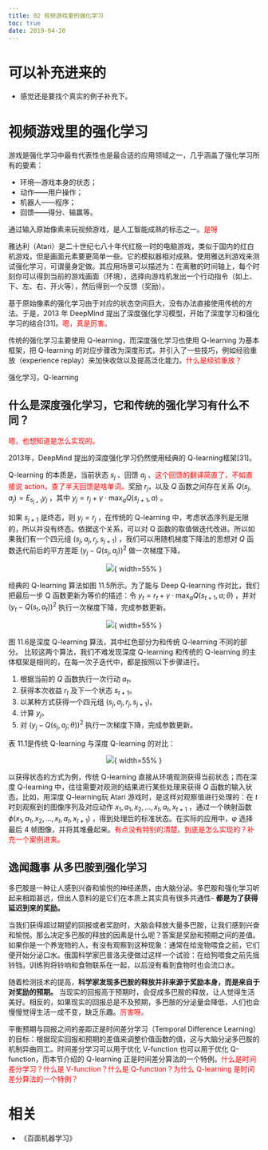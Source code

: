 ```yaml
---
title: 02 视频游戏里的强化学习
toc: true
date: 2019-04-20
---
```

# 可以补充进来的

- 感觉还是要找个真实的例子补充下。


# 视频游戏里的强化学习

游戏是强化学习中最有代表性也是最合适的应用领域之一，几乎涵盖了强化学习所有的要素：

- 环境—游戏本身的状态；
- 动作——用户操作；
- 机器人——程序；
- 回馈——得分、输赢等。

通过输入原始像素来玩视频游戏，是人工智能成熟的标志之一。<span style="color:red;">是呀</span>

雅达利（Atari）是二十世纪七八十年代红极一时的电脑游戏，类似于国内的红白机游戏，但是画面元素要更简单一些。它的模拟器相对成熟，使用雅达利游戏来测试强化学习，可谓量身定做。其应用场景可以描述为：在离散的时间轴上，每个时刻你可以得到当前的游戏画面（环境），选择向游戏机发出一个行动指令（如上、下、左、右、开火等），然后得到一个反馈（奖励）。


基于原始像素的强化学习由于对应的状态空间巨大，没有办法直接使用传统的方法。于是，2013 年 DeepMind 提出了深度强化学习模型，开始了深度学习和强化学习的结合[31]。<span style="color:red;">嗯，真是厉害。</span>

传统的强化学习主要使用 Q-learning，而深度强化学习也使用 Q-learning 为基本框架，把 Q-learning 的对应步骤改为深度形式，并引入了一些技巧，例如经验重放（experience replay）来加快收敛以及提高泛化能力。<span style="color:red;">什么是经验重放？</span>

强化学习，Q-learning

## 什么是深度强化学习，它和传统的强化学习有什么不同？

<span style="color:red;">嗯，也想知道是怎么实现的。</span>

2013年，DeepMind 提出的深度强化学习仍然使用经典的 Q-learning框架[31]。

Q-learning 的本质是，当前状态 $s_j$ 、回馈 $a_j$ 、<span style="color:red;">这个回馈的翻译简直了，不如直接说 action，查了半天回馈是啥单词。</span>奖励 $r_j$，以及 $Q$ 函数之间存在关系 $Q\left(s_{j}, a_{j}\right)=E_{s_{j+1}} y_{j}$ ，其中 $y_{j}=r_{j}+\gamma \cdot \max _{a} Q\left(s_{j+1}, a\right)$ 。

如果 $s_{j+1}$ 是终态，则 $y_j=r_j$ ，在传统的 Q-learning 中，考虑状态序列是无限的，所以并没有终态。依据这个关系，可以对 Q 函数的取值做迭代改进。所以如果我们有一个四元组 $\left(s_{j}, a_{j}, r_{j}, s_{j+1}\right)$ ，我们可以用随机梯度下降法的思想对 $Q$ 函数迭代前后的平方差距 $\left(y_{j}-Q\left(s_{j},a_{j}\right)\right)^{2}$ 做一次梯度下降。


<center>

![](http://images.iterate.site/blog/image/20190420/48XK13QzL2VW.png?imageslim){ width=55% }

</center>

经典的 Q-learning 算法如图 11.5所示。为了能与 Deep Q-learning 作对比，我们把最后一步 Q 函数更新为等价的描述：令 $y_{t}=r_{t}+\gamma \cdot \max _{a} Q\left(s_{t+1}, a ; \theta\right)$ ，并对 $\left(y_{t}-Q\left(s_{t}, a_{t}\right)\right)^{2}$ 执行一次梯度下降，完成参数更新。


<center>

![](http://images.iterate.site/blog/image/20190420/mFow9K9keMcF.png?imageslim){ width=55% }

</center>

图 11.6是深度 Q-learning 算法，其中红色部分为和传统 Q-learning 不同的部分。
比较这两个算法，我们不难发现深度 Q-learning 和传统的 Q-learning 的主体框架是相同的，在每一次子迭代中，都是按照以下步骤进行。


1. 根据当前的 $Q$ 函数执行一次行动 $a_t$。
2. 获得本次收益 $r_t$ 及下一个状态 $s_{t+1}$。
3. 以某种方式获得一个四元组 $\left(s_{j}, a_{j}, r_{j}, s_{j+1}\right)$。
4. 计算 $y_j$。
5. 对 $\left(y_{j}-Q\left(s_{j}, a_{j} ; \theta\right)\right)^{2}$ 执行一次梯度下降，完成参数更新。



表 11.1是传统 Q-learning 与深度 Q-learning 的对比：

<center>

![](http://images.iterate.site/blog/image/20190420/V5qUOfdIe0Vk.png?imageslim){ width=55% }

</center>

以获得状态的方式为例，传统 Q-learning 直接从环境观测获得当前状态；而在深度 Q-learning 中，往往需要对观测的结果进行某些处理来获得 $Q$ 函数的输入状态。比如，用深度 Q-learning玩 Atari 游戏时，是这样对观察值进行处理的：在 $t$ 时刻观察到的图像序列及对应动作 $x_{1}, a_{1}, x_{2}, \dots, x_{t}, a_{t}, x_{t+1}$ ，通过一个映射函数 $\phi\left(x_{1}, a_{1}, x_{2}, \ldots, x_{t}, a_{t}, x_{t+1}\right)$ ，得到处理后的标准状态。在实际的应用中，$\varphi$ 选择最后 4 帧图像，并将其堆叠起来。<span style="color:red;">有点没有特别的清楚。到底是怎么实现的？补充一个案例进来。</span>



## 逸闻趣事 从多巴胺到强化学习

多巴胺是一种让人感到兴奋和愉悦的神经递质，由大脑分泌。多巴胺和强化学习听起来相距甚远，但出人意料的是它们在本质上其实具有很多共通性- **都是为了获得延迟到来的奖励。**

当我们获得超过期望的回报或者奖励时，大脑会释放大量多巴胺，让我们感到兴奋和愉悦。那么决定多巴胺的释放的因素是什么呢？答案是奖励和预期之间的差值。如果你是一个养宠物的人，有没有观察到这种现象：通常在给宠物喂食之前，它们便开始分泌口水。俄国科学家巴普洛夫便做过这样一个试验：在给狗喂食之前先摇铃铛，训练狗将铃响和食物联系在一起，以后没有看到食物时也会流口水。

随着检测技术的提高，**科学家发现多巴胺的释放并非来源于奖励本身，而是来自于对奖励的预期。** 当现实的回报高于预期时，会促成多巴胺的释放，让人觉得生活美好。相反的，如果现实的回报总是不及预期，多巴胺的分泌量会降低，人们也会慢慢觉得生活一成不变，缺乏乐趣。<span style="color:red;">厉害呀。</span>

平衡预期与回报之间的差距正是时间差分学习（Temporal Difference Learning）的目标：根据现实回报和预期的差值来调整价值函数的值，这与大脑分泌多巴胺的机制异曲同工。时间差分学习可以用于优化 V-function 也可以用于优化 Q-function，而本节介绍的 Q-learning 正是时间差分算法的一个特例。<span style="color:red;">什么是时间差分学习？什么是 V-function？什么是 Q-function？为什么 Q-learning 是时间差分算法的一个特例？</span>





# 相关

- 《百面机器学习》

